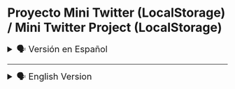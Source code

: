 # Proyecto Mini Twitter (LocalStorage) / Mini Twitter Project (LocalStorage)
<details>

<summary style="font-size: 20px">🗣️ Versión en Español</summary>


![127 0 0 1_5500_index html](https://github.com/diegudeveloper/Proyecto_MiniTwitter/assets/62949966/24214b60-a680-417f-b0f6-0fb031757c6a)

Este proyecto representa una página web que permite a los usuarios escribir y almacenar tweets utilizando el Local Storage del navegador.

<br><br>

<h2 style="color: orange;">Características</h2>

- Publicación de tweets: Permite a los usuarios escribir y publicar tweets en el formulario de la página.
- Almacenamiento en Local Storage: Utiliza el Local Storage del navegador para guardar los tweets, lo que permite que los datos persistan incluso después de cerrar la página.
- Eliminación de tweets: Permite a los usuarios eliminar tweets de la lista mostrada en la página.
- Validación de datos: Realiza una validación para asegurarse de que el campo de texto del tweet no esté vacío antes de agregarlo.
- Mensajes de error: Muestra mensajes de error en caso de que el campo de texto esté vacío al intentar agregar un tweet.
- Interfaz de usuario simple: Proporciona una interfaz de usuario sencilla con un formulario para agregar tweets y una sección para mostrar los tweets almacenados.


<br>

<h2 style="color: orange;">Tecnologías utilizadas</h2>

- HTML
- CSS (tailwindcss)
- JavaScript
<br><br>

<h2 style="color: orange;">Cómo utilizar</h2>

1. Clona este repositorio en tu máquina local.
2. Abre el archivo index.html en tu navegador web.
3. Completa los diferentes campos de filtro según tus preferencias.
4. Los resultados de búsqueda se mostrarán automáticamente en la sección de "Resultados".

<br>

<h2 style="color: orange;">Personalización</h2>

Si deseas personalizar el proyecto, puedes seguir estos pasos:

1. Abre el archivo `index.html` en un editor de código.
2. Modifica el diseño o el contenido del formulario según tus necesidades.
3. Puedes cambiar los estilos utilizando las clases de tailwindcss o agregar tus propias clases de CSS.

<br>
<h2 style="color: orange;">Contribución</h2>

Si deseas contribuir a este proyecto, puedes seguir estos pasos:

1. Haz un fork de este repositorio.
2. Crea una nueva rama en tu repositorio local: `git checkout -b nombre-de-la-rama`.
3. Realiza tus modificaciones y mejoras.
4. Confirma tus cambios: `git commit -m "Descripción de los cambios"`.
5. Empuja los cambios a tu repositorio: `git push origin nombre-de-la-rama`.
6. Abre un pull request en este repositorio.
<br><br>


<h2 style="color: orange;">Imagenes</h2>

<details>
    <summary>🖥 Imagen Modo Pc</summary>

![127 0 0 1_5500_index html](https://github.com/diegudeveloper/Proyecto_MiniTwitter/assets/62949966/24214b60-a680-417f-b0f6-0fb031757c6a)

</details>

<details>
    <summary>🖥 Imagen Modo Movil</summary>

![127 0 0 1_5500_index html (1)](https://github.com/diegudeveloper/Proyecto_MiniTwitter/assets/62949966/ab44b24e-6a69-448b-a5f6-4e5c6f1517bb)

</details>

</details>

---
<details>
<br><br>

<summary style="font-size: 20px">🗣️ English Version</summary>

![127 0 0 1_5500_index html](https://github.com/diegudeveloper/Proyecto_MiniTwitter/assets/62949966/24214b60-a680-417f-b0f6-0fb031757c6a)

This project represents a web page that allows users to write and store tweets using the browser's Local Storage.
<br><br>

<h2 style="color: orange;">Features</h2>

- Posting tweets: Allows users to write and post tweets on the page form.
- Local Storage: Uses the browser's Local Storage to save tweets, allowing data to persist even after the page is closed.
- Tweet Deletion: Allows users to remove tweets from the list displayed on the page.
- Data validation: Performs a validation to ensure that the tweet text field is not empty before adding it.
- Error messages: Displays error messages in case the text field is empty when trying to add a tweet.
- Simple user interface: Provides a simple user interface with a form to add tweets and a section to display stored tweets.
<br><br>

<h2 style="color: orange;">Technologies use</h2>

- HTML
- CSS (tailwindcss)
- JavaScript
<br><br>

<h2 style="color: orange;">How to use</h2>

1. Clone this repository on your local machine.
2. Open the `index.html` file in your web browser.
3. Fill in the form fields with a valid email address, subject and message.
4. Click the "Send" button to send the e-mail.
5. Watch the spinner while the email is being sent.
6. After sending the email, the form will reset and a success message will be displayed.
<br><br>

<h2 style="color: orange;">Customization</h2>

If you want to customize the project, you can follow these steps:

1. Open the `index.html` file in a code editor.
2. Modify the layout or the content of the form according to your needs.
3. You can change the styles using tailwindcss classes or add your own CSS classes.
<br><br>

<h2 style="color: orange;">Contribution</h2>

If you want to contribute to this project, you can follow these steps:

1. Make a fork of this repository.
2. Create a new branch in your local repository: `git checkout -b branch-name`.
3. Make your modifications and improvements.
4. Commit your changes: `git commit -m "Description of changes"`.
5. Push the changes to your repository: `git push origin branch-name`.
6. Open a pull request on this repository.
<br><br>

---
<br>


<h2 style="color: orange;">Images</h2>

<details>
    <summary>🖥 Pc Mode Image</summary>

![127 0 0 1_5500_index html](https://github.com/diegudeveloper/Proyecto_MiniTwitter/assets/62949966/24214b60-a680-417f-b0f6-0fb031757c6a)

</details>

<details>
    <summary>🖥 Mobile Mode Image</summary>

![127 0 0 1_5500_index html (1)](https://github.com/diegudeveloper/Proyecto_MiniTwitter/assets/62949966/ab44b24e-6a69-448b-a5f6-4e5c6f1517bb)

</details>
